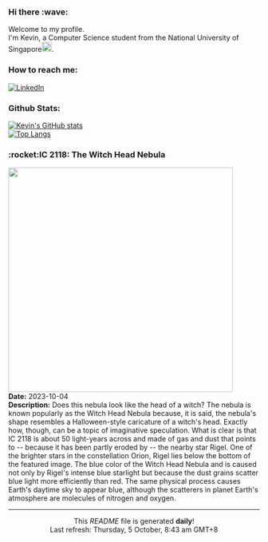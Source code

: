 <h3>Hi there :wave:</h3>

Welcome to my profile.   
I'm Kevin, a Computer Science student from the National University of Singapore<img src="https://img.icons8.com/color/96/000000/singapore-circular.png" width="20px"/>.</p>

<h3>How to reach me: </h3>
<a href="https://www.linkedin.com/in/kevin-foong/"><img alt="LinkedIn" src="https://img.shields.io/badge/linkedin-%230077B5.svg?&style=for-the-badge&logo=linkedin&logoColor=white" /></a> 

<h3>Github Stats: </h3> 

[![Kevin's GitHub stats](https://github-readme-stats.vercel.app/api?username=kevin9foong&theme=tokyonight)](https://github.com/anuraghazra/github-readme-stats) <br/>
[![Top Langs](https://github-readme-stats.vercel.app/api/top-langs/?username=kevin9foong&layout=compact&theme=tokyonight)](https://github.com/anuraghazra/github-readme-stats)

<h3>:rocket:IC 2118: The Witch Head Nebula</h3> 
<img width="450" src="https:&#x2F;&#x2F;apod.nasa.gov&#x2F;apod&#x2F;image&#x2F;2310&#x2F;WitchHead_Alharbi_3051.jpg" /><br/>
<b>Date:</b> 2023-10-04<br/>
<b>Description:</b> Does this nebula look like the head of a witch? The nebula is known popularly as the Witch Head Nebula because, it is said, the nebula&#39;s shape resembles a Halloween-style caricature of a witch&#39;s head. Exactly how, though, can be a topic of imaginative speculation.  What is clear is that IC 2118 is about 50 light-years across and made of gas and dust that points to -- because it has been partly eroded by -- the nearby star Rigel. One of the brighter stars in the constellation Orion, Rigel lies below the bottom of the featured image. The blue color of the Witch Head Nebula and is caused not only by Rigel&#39;s intense blue starlight but because the dust grains scatter blue light more efficiently than red.  The same physical process causes Earth&#39;s daytime sky to appear blue, although the scatterers in planet Earth&#39;s atmosphere are molecules of nitrogen and oxygen.<br/>

------------
<p align="center">This <i>README</i> file is generated <b>daily</b>!</br>
Last refresh: Thursday, 5 October, 8:43 am GMT+8<br />